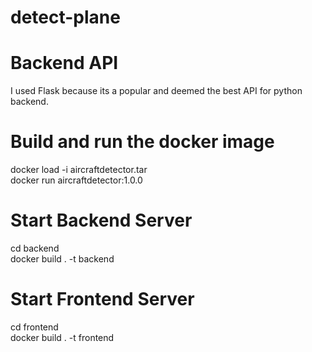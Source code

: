# detect-plane

# Backend API
I used Flask because its a popular and deemed the best API for python backend.  

# Build and run the docker image
docker load -i aircraftdetector.tar  
docker run aircraftdetector:1.0.0  

# Start Backend Server
cd backend  
docker build . -t backend

# Start Frontend Server
cd frontend   
docker build . -t frontend 